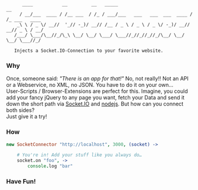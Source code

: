 	
	      ____           __         __   _____                            __            
	     / __/___  ____ / /__ ___  / /_ / ___/___   ___   ___  ___  ____ / /_ ___   ____
	    _\ \ / _ \/ __//  '_// -_)/ __// /__ / _ \ / _ \ / _ \/ -_)/ __// __// _ \ / __/
	   /___/ \___/\__//_/\_\ \__/ \__/ \___/ \___//_//_//_//_/\__/ \__/ \__/ \___//_/   
	
	   Injects a Socket.IO-Connection to your favorite website.

### Why

Once, someone said: _"There is an app for that!"_ No, not really!! Not an API or a Webservice, no XML, no JSON. You have to do it on your own…  
User-Scripts / Browser-Extensions are perfect for this. Imagine, you could add your fancy jQuery to any page you want, fetch your Data and send it down the short path via [Socket.IO](http://socket.io/) and [nodejs](http://nodejs.org). But how can you connect both sides?  
Just give it a try!


### How

```coffeescript
new SocketConnector "http://localhost", 3000, (socket) ->

	# You're in! Add your stuff like you always do…
	socket.on "foo", ->
		console.log "bar"
```

### Have Fun!